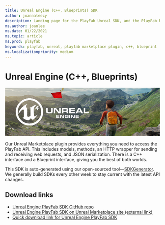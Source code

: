 ```yaml
---
title: Unreal Engine (C++, Blueprints) SDK
author: joannaleecy
description: Landing page for the PlayFab Unreal SDK, and the PlayFab Marketplace Plugin.
ms.author: joanlee
ms.date: 01/22/2021
ms.topic: article
ms.prod: playfab
keywords: playfab, unreal, playfab marketplace plugin, c++, blueprint
ms.localizationpriority: medium
---
```


# Unreal Engine (C++, Blueprints)

![Unreal Engine 4](./media/unreal_banner1.png)

Our Unreal Marketplace plugin provides everything you need to access the PlayFab API. This includes models, methods, an HTTP wrapper for sending and receiving web requests, and JSON serialization. There is a C++ interface and a Blueprint interface, giving you the best of both worlds.

This SDK is auto-generated using our open-sourced tool&mdash;[SDKGenerator](../sdkgenerator/index.md). We generally build SDKs every other week to stay current with the latest API changes.

## Download links

- [Unreal Engine PlayFab SDK GitHub repo](https://github.com/PlayFab/UnrealMarketplacePlugin)
- [Unreal Engine PlayFab SDK on Unreal Marketplace site (external link)](https://www.unrealengine.com/marketplace/playfab-sdk)
- [Quick download link for Unreal Engine PlayFab SDK](https://aka.ms/playfabunrealsdkdownload)
